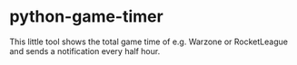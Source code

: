 # python-game-timer
 This little tool shows the total game time of e.g. Warzone or RocketLeague and sends a notification every half hour.
